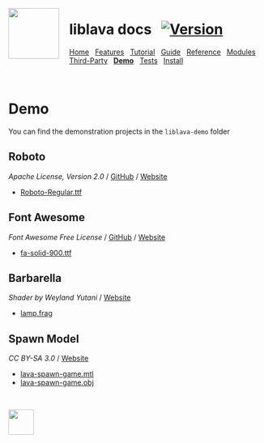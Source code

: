 <a href="https://git.io/liblava"><img align="left" src="https://github.com/liblava.png" width="100" style="margin:0px 20px 0px 0px"></a>

# liblava docs &nbsp; [![Version](https://img.shields.io/badge/Version-0.6.3-blue)](https://git.io/liblava)

[Home](README.md) &nbsp; [Features](Features.md) &nbsp; [Tutorial](Tutorial.md) &nbsp; [Guide](Guide.md) &nbsp; [Reference](Reference.md) &nbsp; [Modules](Modules.md) &nbsp; [Third-Party](Third-Party.md) &nbsp; **[Demo](Demo.md)** &nbsp; [Tests](Tests.md) &nbsp; [Install](Install.md)

<br />

# Demo

You can find the demonstration projects in the `liblava-demo` folder

## Roboto

*Apache License, Version 2.0* / [GitHub](https://github.com/google/fonts/tree/master/apache/roboto) / [Website](https://fonts.google.com/specimen/Roboto)

* [Roboto-Regular.ttf](../res/font/Roboto-Regular.ttf)

## Font Awesome

*Font Awesome Free License* / [GitHub](https://github.com/FortAwesome/Font-Awesome) / [Website](https://fontawesome.com)

* [fa-solid-900.ttf](../res/font/icon/fa-solid-900.ttf)

## Barbarella

*Shader by Weyland Yutani* / [Website](https://www.shadertoy.com/view/XdfGDr)

* [lamp.frag](../res/lamp/lamp.frag)

## Spawn Model

*CC BY-SA 3.0* / [Website](https://opengameart.org/content/lava-spawn)

* [lava-spawn-game.mtl](../res/spawn/lava-spawn-game.mtl)
* [lava-spawn-game.obj](../res/spawn/lava-spawn-game.obj)

<br />

<a href="https://git.io/liblava"><img src="https://github.com/liblava.png" width="50"></a>
